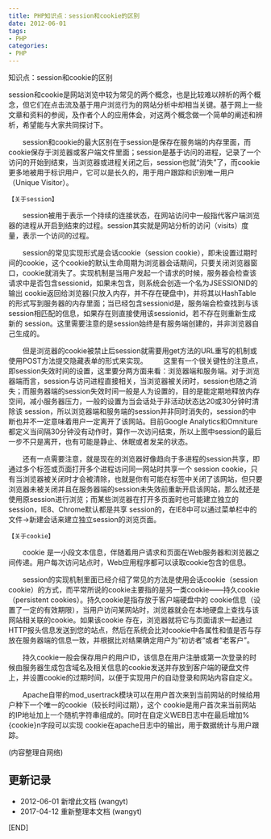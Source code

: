 ```yaml
---
title: PHP知识点：session和cookie的区别
date: 2012-06-01
tags: 
- PHP
categories:
- PHP
---
```


知识点：session和cookie的区别

session和cookie是网站浏览中较为常见的两个概念，也是比较难以辨析的两个概念，但它们在点击流及基于用户浏览行为的网站分析中却相当关键。基于网上一些文章和资料的参阅，及作者个人的应用体会，对这两个概念做一个简单的阐述和辨析，希望能与大家共同探讨下。

　　session和cookie的最大区别在于session是保存在服务端的内存里面，而cookie保存于浏览器或客户端文件里面；session是基于访问的进程，记录了一个访问的开始到结束，当浏览器或进程关闭之后，session也就“消失”了，而cookie更多地被用于标识用户，它可以是长久的，用于用户跟踪和识别唯一用户（Unique Visitor）。

    【关于session】

　　session被用于表示一个持续的连接状态，在网站访问中一般指代客户端浏览器的进程从开启到结束的过程。session其实就是网站分析的访问（visits）度量，表示一个访问的过程。

　　session的常见实现形式是会话cookie（session cookie），即未设置过期时间的cookie，这个cookie的默认生命周期为浏览器会话期间，只要关闭浏览器窗口，cookie就消失了。实现机制是当用户发起一个请求的时候，服务器会检查该请求中是否包含sessionid，如果未包含，则系统会创造一个名为JSESSIONID的输出 cookie返回给浏览器(只放入内存，并不存在硬盘中)，并将其以HashTable的形式写到服务器的内存里面；当已经包含sessionid是，服务端会检查找到与该session相匹配的信息，如果存在则直接使用该sessionid，若不存在则重新生成新的 session。这里需要注意的是session始终是有服务端创建的，并非浏览器自己生成的。

　　但是浏览器的cookie被禁止后session就需要用get方法的URL重写的机制或使用POST方法提交隐藏表单的形式来实现。
　　这里有一个很关键性的注意点，即session失效时间的设置，这里要分两方面来看：浏览器端和服务端。对于浏览器端而言，session与访问进程直接相关，当浏览器被关闭时，session也随之消失；而服务器端的session失效时间一般是人为设置的，目的是能定期地释放内存空间，减小服务器压力，一般的设置为当会话处于非活动状态达20或30分钟时清除该 session，所以浏览器端和服务端的session并非同时消失的，session的中断也并不一定意味着用户一定离开了该网站。目前Google Analytics和Omniture都定义当间隔30分钟没有动作时，算作一次访问结束，所以上图中session的最后一步不只是离开，也有可能是静止、休眠或者发呆的状态。

　　还有一点需要注意，就是现在的浏览器好像趋向于多进程的session共享，即通过多个标签或页面打开多个进程访问同一网站时共享一个 session cookie，只有当浏览器被关闭时才会被清除，也就是你有可能在标签中关闭了该网站，但只要浏览器未被关闭并且在服务器端的session未失效前重新开启该网站，那么就还是使用原session进行浏览；而某些浏览器在打开多页面时也可能建立独立的session，IE8、Chrome默认都是共享 session的，在IE8中可以通过菜单栏中的文件->新建会话来建立独立session的浏览页面。

    【关于cookie】

　　cookie 是一小段文本信息，伴随着用户请求和页面在Web服务器和浏览器之间传递。用户每次访问站点时，Web应用程序都可以读取cookie包含的信息。

　　session的实现机制里面已经介绍了常见的方法是使用会话cookie（session cookie）的方式，而平常所说的cookie主要指的是另一类cookie——持久cookie（persistent cookies）。持久cookie是指存放于客户端硬盘中的 cookie信息（设置了一定的有效期限），当用户访问某网站时，浏览器就会在本地硬盘上查找与该网站相关联的cookie。如果该cookie 存在，浏览器就将它与页面请求一起通过HTTP报头信息发送到您的站点，然后在系统会比对cookie中各属性和值是否与存放在服务器端的信息一致，并根据比对结果确定用户为“初访者”或者“老客户”。

　　持久cookie一般会保存用户的用户ID，该信息在用户注册或第一次登录的时候由服务器生成包含域名及相关信息的cookie发送并存放到客户端的硬盘文件上，并设置cookie的过期时间，以便于实现用户的自动登录和网站内容自定义。

　　Apache自带的mod_usertrack模块可以在用户首次来到当前网站的时候给用户种下一个唯一的cookie（较长时间过期），这个 cookie是用户首次来当前网站的IP地址加上一个随机字符串组成的。同时在自定义WEB日志中在最后增加%{cookie}n字段可以实现 cookie在apache日志中的输出，用于数据统计与用户跟踪。

(内容整理自网络)

## 更新记录

* 2012-06-01 新增此文档 (wangyt)  
* 2017-04-12 重新整理本文档 (wangyt)

[END]